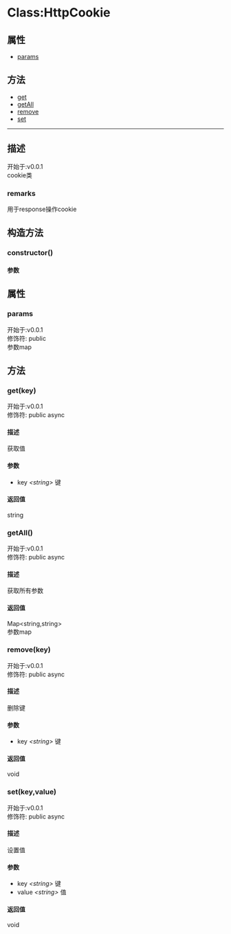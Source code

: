 # Class:HttpCookie
## 属性
+ [params](#PROP_params)
  
## 方法
+ [get](#METHOD_get)
+ [getAll](#METHOD_getAll)
+ [remove](#METHOD_remove)
+ [set](#METHOD_set)
  
---
## 描述
<font class="since">开始于:v0.0.1</font>  
cookie类  
### remarks
用于response操作cookie  
## 构造方法
### <a id="METHOD_constructor">constructor()</a>
#### 参数
  
## 属性
### <a id="PROP_params">params</a>
<font class="since">开始于:v0.0.1</font>  
修饰符: <font class="modifier">public</font>  
参数map  
## 方法
### <a id="METHOD_get">get(key)</a>
<font class="since">开始于:v0.0.1</font>  
修饰符: <font class="modifier">public  async</font>  
#### 描述
获取值  
#### 参数
+ key *&lt;<font class='datatype'>string</font>&gt;*   键
  
#### 返回值
<font class='datatype'>string</font>  
### <a id="METHOD_getAll">getAll()</a>
<font class="since">开始于:v0.0.1</font>  
修饰符: <font class="modifier">public  async</font>  
#### 描述
获取所有参数  
#### 返回值
<font class='datatype'>Map&lt;string,string&gt;</font>  
参数map  
### <a id="METHOD_remove">remove(key)</a>
<font class="since">开始于:v0.0.1</font>  
修饰符: <font class="modifier">public  async</font>  
#### 描述
删除键  
#### 参数
+ key *&lt;<font class='datatype'>string</font>&gt;*   键
  
#### 返回值
void  
### <a id="METHOD_set">set(key,value)</a>
<font class="since">开始于:v0.0.1</font>  
修饰符: <font class="modifier">public  async</font>  
#### 描述
设置值  
#### 参数
+ key *&lt;<font class='datatype'>string</font>&gt;*   键
+ value *&lt;<font class='datatype'>string</font>&gt;* 值
  
#### 返回值
void  
